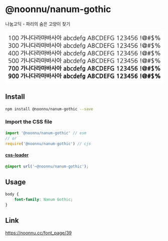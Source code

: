 # @noonnu/nanum-gothic

나눔고딕 - 파리의 숨은 고양이 찾기

![example](./example.png)

## Install

```bash
npm install @noonnu/nanum-gothic --save
```

### Import the CSS file

```js
import '@noonnu/nanum-gothic' // esm
// or
require('@noonnu/nanum-gothic') // cjs
```

#### [css-loader](https://github.com/webpack-contrib/css-loader)

```css
@import url('~@noonnu/nanum-gothic');
```

## Usage

```css
body {
    font-family: Nanum Gothic;
}
```

## Link

https://noonnu.cc/font_page/39
